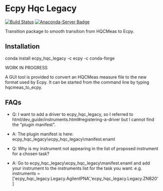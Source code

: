 Ecpy Hqc Legacy
===============

[![Build Status](https://travis-ci.org/Ecpy/ecpy_hqc_legacy.svg?branch=master)](https://travis-ci.org/Ecpy/ecpy_hqc_legacy)
[![Anaconda-Server Badge](https://anaconda.org/ecpy/ecpy_hqc_legacy/badges/version.svg)](https://anaconda.org/ecpy/ecpy_hqc_legacy)

Transition package to smooth transition from HQCMeas to Ecpy.

Installation
------------

conda install ecpy_hqc_legacy -c ecpy -c conda-forge

WORK IN PROGRESS

A GUI tool is provided to convert an HQCMeas measure file to the new format used
by Ecpy. It can be started from the command line by typing hqcmeas_to_ecpy.

FAQs
----

- Q: I want to add a driver to ecpy_hqc_legacy, so I referred to html/dev_guide/instruments.html#registering-a-driver but I cannot find the "plugin manifest".
- A: The plugin manifest is here: ecpy_hqc_legacy\ecpy_hqc_legacy\manifest.enaml

- Q: Why is my instrument not appearing in the list of proposed instrument for a chosen task?
- A: Go to ecpy_hqc_legacy\ecpy_hqc_legacy\manifest.enaml and add your instrument to the instruments list for the task you want: 
	 e.g. instruments = ['ecpy_hqc_legacy.Legacy.AgilentPNA','ecpy_hqc_legacy.Legacy.ZNB20']

	 